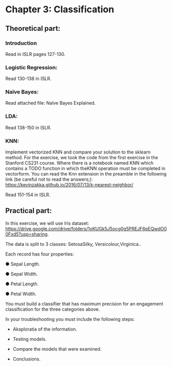 # Chapter 3: Classification

## Theoretical part:

### Introduction

Read in ISLR pages 127-130.

### Logistic Regression:
Read 130-138 in ISLR.


### Naïve Bayes:
Read attached file:  Naïve Bayes Explained.

### LDA:
Read 138-150 in ISLR.

### KNN:
Implement vectorized KNN and compare your solution to the sklearn method.
For the exercise, we took the code from the first exercise in the Stanford CS231 course. Where there is a notebook named  KNN  which contains a TODO function in which theKNN  operation must be completed in  vectorform.
You can read the Knn extension in the preamble in the following link (be careful not to read  the answers;):
https://kevinzakka.github.io/2016/07/13/k-nearest-neighbor/

Read 151-154 in ISLR.

## Practical part:

In this exercise, we will use Iris dataset: https://drive.google.com/drive/folders/1oKUGk5J5ocg0g5PREJF6pEQwdO00Fxd5?usp=sharing.

The data is split to 3 classes: SetosaSilky,  Versicolour,Virginica..

Each record has four properties:

●	Sepal Length.

●	Sepal Width.

●	Petal Length.

●	Petal Width.

You must build a classifier that has maximum precision for an engagement classification for the three categories above.

In your troubleshooting you must include the following steps:

-	Aksploratia of the information.

-	Testing models.

-	Compare the models that were examined.

-	Conclusions.
